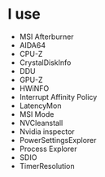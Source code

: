 # I use

- MSI Afterburner
- AIDA64
- CPU-Z
- CrystalDiskInfo
- DDU
- GPU-Z
- HWiNFO
- Interrupt Affinity Policy
- LatencyMon
- MSI Mode
- NVCleanstall
- Nvidia inspector
- PowerSettingsExplorer
- Process Explorer
- SDIO
- TimerResolution
